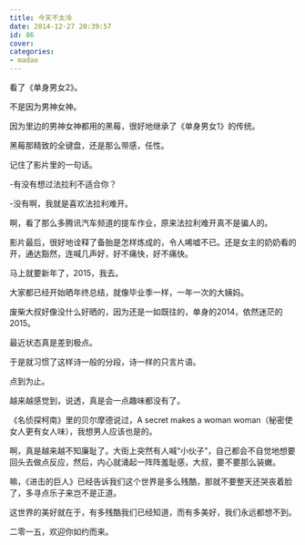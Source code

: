 ```yaml
---
title: 今天不太冷
date: 2014-12-27 20:39:57
id: 86
cover: 
categories:
- madao
---
```


看了《单身男女2》。

不是因为男神女神。

因为里边的男神女神都用的黑莓，很好地继承了《单身男女1》的传统。

黑莓那精致的全键盘，还是那么带感，任性。

记住了影片里的一句话。

-有没有想过法拉利不适合你？

-没有啊，我就是喜欢法拉利难开。

啊，看了那么多腾讯汽车频道的提车作业，原来法拉利难开真不是骗人的。

影片最后，很好地诠释了备胎是怎样炼成的，令人唏嘘不已。还是女主的奶奶看的开，通达豁然，连喊几声好，好不痛快，好不痛快。

马上就要新年了，2015，我去。

大家都已经开始晒年终总结，就像毕业季一样，一年一次的大姨妈。

废柴大叔好像没什么好晒的，因为还是一如既往的，单身的2014，依然迷茫的2015。

最近状态真是差到极点。

于是就习惯了这样诗一般的分段，诗一样的只言片语。

点到为止。

越来越感觉到，说透，真是会一点趣味都没有了。

《名侦探柯南》里的贝尔摩德说过，A secret makes a woman woman（秘密使女人更有女人味），我想男人应该也是的。

啊，真是越来越不知廉耻了。大街上突然有人喊“小伙子”，自己都会不自觉地想要回头去做点反应，然后，内心就涌起一阵阵羞耻感，大叔，要不要那么装嫩。

嘛，《进击的巨人》已经告诉我们这个世界是多么残酷，那就不要整天还哭丧着脸了，多寻点乐子来岂不是正道。

这世界的美好就在于，有多残酷我们已经知道，而有多美好，我们永远都想不到。

二零一五，欢迎你如约而来。
